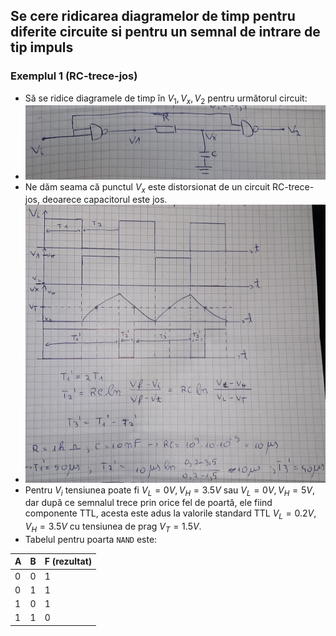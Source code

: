 ## Se cere ridicarea diagramelor de timp pentru diferite circuite si pentru un semnal de intrare de tip impuls

### Exemplul 1 (RC-trece-jos)
- Să se ridice diagramele de timp în $V_1, V_x, V_2$ pentru următorul circuit:
- ![](Images/S3Ex1.png)
- Ne dăm seama că punctul $V_x$ este distorsionat de un circuit RC-trece-jos, deoarece capacitorul este jos.
- ![](Images/RS3Ex1.png)
- Pentru $V_i$ tensiunea poate fi $V_L=0V, V_H=3.5V$ sau $V_L = 0V, V_H = 5V$, dar după ce semnalul trece prin orice fel de poartă, ele fiind componente TTL, acesta este adus la valorile standard TTL $V_L = 0.2V, V_H = 3.5V$ cu tensiunea de prag $V_T = 1.5V$.
- Tabelul pentru poarta ``NAND`` este:

| A   | B   | F (rezultat) |
| --- | --- | ------------ |
| 0   | 0   | 1            |
| 0   | 1   | 1            |
| 1   | 0   | 1            |
| 1   | 1   | 0            |


